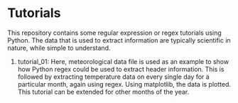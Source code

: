 # Tutorials
This repository contains some regular expression or regex tutorials using Python. The data that is used to extract information are typically scientific in nature, while simple to understand.

1. tutorial_01: Here, meteorological data file is used as an example to show how Python regex could be used to extract header information. This is followed by extracting temperature data on every single day for a particular month, again using regex. Using matplotlib, the data is plotted. This tutorial can be extended for other months of the year. 
